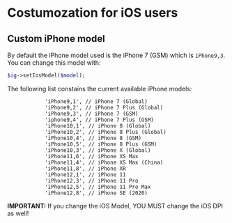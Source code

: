 # Costumozation for iOS users

## Custom iPhone model

By default the iPhone model used is the iPhone 7 (GSM) which is `iPhone9,3`. You can change this model with:

```php
$ig->setIosModel($model);
```

The following list constains the current available iPhone models:

```
            'iPhone9,1', // iPhone 7 (Global)
            'iPhone9,2', // iPhone 7 Plus (Global)
            'iPhone9,3', // iPhone 7 (GSM)
            'iphone9,4', // iPhone 7 Plus (GSM)
            'iPhone10,1', // iPhone 8 (Global)
            'iPhone10,2', // iPhone 8 Plus (Global)
            'iPhone10,4', // iPhone 8 (GSM)
            'iPhone10,5', // iPhone 8 Plus (GSM)
            'iPhone10,3', // iPhone X (Global)
            'iPhone11,6', // iPhone XS Max
            'iPhone11,4', // iPhone XS Max (China)
            'iPhone11,8', // iPhone XR
            'iPhone12,1', // iPhone 11
            'iPhone12,3', // iPhone 11 Pro
            'iPhone12,5', // iPhone 11 Pro Max
            'iPhone12,8', // iPhone SE (2020)
```

**IMPORTANT:** If you change the iOS Model, YOU MUST change the iOS DPI as well!